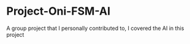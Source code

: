 # Project-Oni-FSM-AI
A group project that I personally contributed to, I covered the AI in this project
